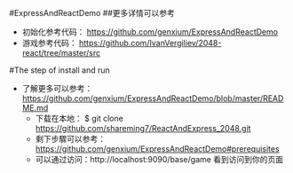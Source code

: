 #ExpressAndReactDemo
##更多详情可以参考
- 初始化参考代码： https://github.com/genxium/ExpressAndReactDemo 
- 游戏参考代码： https://github.com/IvanVergiliev/2048-react/tree/master/src

#The step of install and run

- 了解更多可以参考：https://github.com/genxium/ExpressAndReactDemo/blob/master/README.md
	- 下载在本地： $ git clone https://github.com/shareming7/ReactAndExpress_2048.git 
	- 剩下步驟可以参考：https://github.com/genxium/ExpressAndReactDemo#prerequisites 
	- 可以通过访问：http://localhost:9090/base/game 看到访问到你的页面
